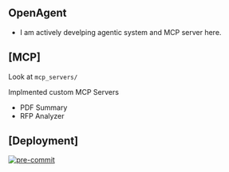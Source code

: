 
## OpenAgent

- I am actively develping agentic system and MCP server here.



## [MCP]

Look at `mcp_servers/` 

Implmented custom MCP Servers 
 - PDF Summary
 - RFP Analyzer



## [Deployment]

[![pre-commit](https://img.shields.io/badge/pre--commit-enabled-brightgreen?logo=pre-commit)](https://pre-commit.com/)
